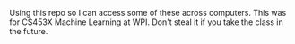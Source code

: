 Using this repo so I can access some of these across computers.
This was for CS453X Machine Learning at WPI. Don't steal it if you take the class in the future.
